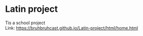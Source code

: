 # Latin project
Tis a school project <br>
Link: https://bruhbruhcast.github.io/Latin-project/html/home.html


